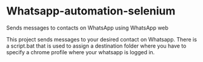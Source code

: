 # Whatsapp-automation-selenium
Sends messages to contacts on WhatsApp using WhatsApp web

This project sends messages to your desired contact on Whatsapp. There is a script.bat that is used to assign a destination folder where you have to specify a chrome profile where your whatsapp is logged in.
